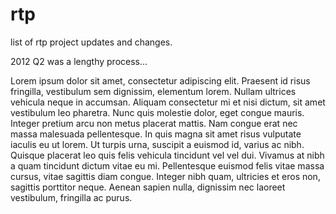 rtp
===

list of rtp project updates and changes.

2012 Q2 was a lengthy process...

Lorem ipsum dolor sit amet, consectetur adipiscing elit. Praesent id risus fringilla, vestibulum sem dignissim, elementum lorem. Nullam ultrices vehicula neque in accumsan. Aliquam consectetur mi et nisi dictum, sit amet vestibulum leo pharetra. Nunc quis molestie dolor, eget congue mauris. Integer pretium arcu non metus placerat mattis. Nam congue erat nec massa malesuada pellentesque. In quis magna sit amet risus vulputate iaculis eu ut lorem. Ut turpis urna, suscipit a euismod id, varius ac nibh. Quisque placerat leo quis felis vehicula tincidunt vel vel dui. Vivamus at nibh a quam tincidunt dictum vitae eu mi. Pellentesque euismod felis vitae massa cursus, vitae sagittis diam congue. Integer nibh quam, ultricies et eros non, sagittis porttitor neque. Aenean sapien nulla, dignissim nec laoreet vestibulum, fringilla ac purus.


